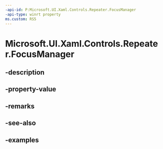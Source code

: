 ```yaml
---
-api-id: P:Microsoft.UI.Xaml.Controls.Repeater.FocusManager
-api-type: winrt property
ms.custom: RS5
---
```


<!-- Property syntax.
public RepeaterFocusManager FocusManager { get;  set; }
-->

# Microsoft.UI.Xaml.Controls.Repeater.FocusManager

## -description

## -property-value

## -remarks

## -see-also

## -examples

